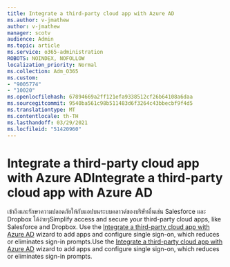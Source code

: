 ```yaml
---
title: Integrate a third-party cloud app with ‎Azure AD‎
ms.author: v-jmathew
author: v-jmathew
manager: scotv
audience: Admin
ms.topic: article
ms.service: o365-administration
ROBOTS: NOINDEX, NOFOLLOW
localization_priority: Normal
ms.collection: Adm_O365
ms.custom:
- "9005774"
- "10020"
ms.openlocfilehash: 67894669a2ff121efa9338512cf26b64108a6daa
ms.sourcegitcommit: 9540ba561c98b511483d6f3264c43bbecbf9f4d5
ms.translationtype: MT
ms.contentlocale: th-TH
ms.lasthandoff: 03/29/2021
ms.locfileid: "51420960"
---
```

# <a name="integrate-a-third-party-cloud-app-with-azure-ad"></a><span data-ttu-id="7ba1f-102">Integrate a third-party cloud app with ‎Azure AD</span><span class="sxs-lookup"><span data-stu-id="7ba1f-102">Integrate a third-party cloud app with ‎Azure AD</span></span>

<span data-ttu-id="7ba1f-103">เข้าถึงและรักษาความปลอดภัยให้กับแอปบนระบบคลาวด์ของบริษัทอื่นเช่น Salesforce และ Dropbox ได้ง่ายๆ</span><span class="sxs-lookup"><span data-stu-id="7ba1f-103">Simplify access and secure your third-party cloud apps, like Salesforce and Dropbox.</span></span> <span data-ttu-id="7ba1f-104">Use the [Integrate a third-party cloud app with ‎Azure AD‎](https://go.microsoft.com/fwlink/?linkid=2157464) wizard to add apps and configure single sign-on, which reduces or eliminates sign-in prompts.</span><span class="sxs-lookup"><span data-stu-id="7ba1f-104">Use the [Integrate a third-party cloud app with ‎Azure AD‎](https://go.microsoft.com/fwlink/?linkid=2157464) wizard to add apps and configure single sign-on, which reduces or eliminates sign-in prompts.</span></span>
